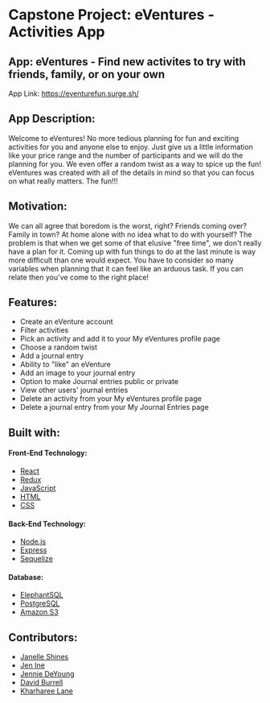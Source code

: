 # Capstone Project: eVentures - Activities App

## App: eVentures - Find new activites to try with friends, family, or on your own

App Link: https://eventurefun.surge.sh/

## App Description:
Welcome to eVentures! No more tedious planning for fun and exciting activities for you and anyone else to enjoy. Just give us a little information like your price range and the number of participants and we will do the planning for you. We even offer a random twist as a way to spice up the fun! eVentures was created with all of the details in mind so that you can focus on what really matters. The fun!!!



## Motivation:

We can all agree that boredom is the worst, right? Friends coming over? Family in town? At home alone with no idea what to do with yourself? The problem is that when we get some of that elusive "free time", we don't really have a plan for it. Coming up with fun things to do at the last minute is way more difficult than one would expect. You have to consider so many variables when planning that it can feel like an arduous task. If you can relate then you've come to the right place!

## Features:

* Create an eVenture account
* Filter activities
* Pick an activity and add it to your My eVentures profile page
* Choose a random twist
* Add a journal entry
* Ability to "like" an eVenture 
* Add an image to your journal entry
* Option to make Journal entries public or private
* View other users' journal entries
* Delete an activity from your My eVentures profile page
* Delete a journal entry from your My Journal Entries page

## Built with:

#### Front-End Technology:

* [React](https://reactjs.org/)
* [Redux](https://redux.js.org/)
* [JavaScript](https://www.javascript.com/)
* [HTML](https://www.w3schools.com/html/)
* [CSS](https://www.w3schools.com/css/default.asp)

#### Back-End Technology:
* [Node.js](https://nodejs.org/en/about/)
* [Express](https://expressjs.com/)
* [Sequelize](https://sequelize.org/master/)

#### Database:

* [ElephantSQL](https://www.elephantsql.com/)
* [PostgreSQL](https://www.postgresql.org/)
* [Amazon S3](https://docs.aws.amazon.com/AmazonS3/latest/userguide/Welcome.html)

## Contributors:

* [Janelle Shines](https://github.com/janellesh08)
* [Jen Ine](https://github.com/Jenionthenet)
* [Jennie DeYoung](https://github.com/deyoung1028)
* [David Burrell](https://github.com/dburr698)
* [Kharharee Lane](https://github.com/Kharharee)
